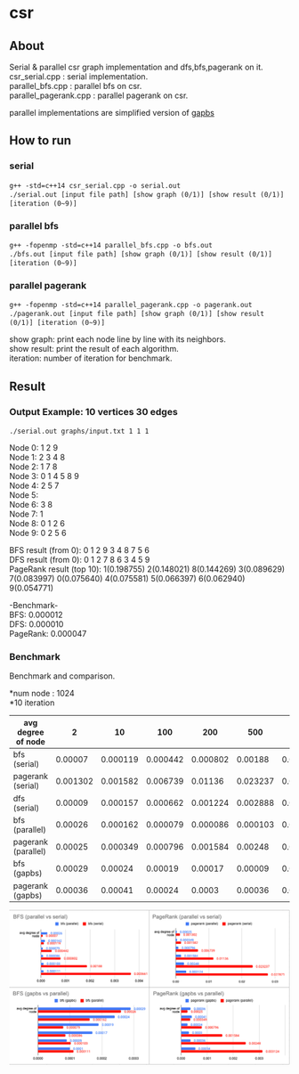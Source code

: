 # csr

## About   
Serial & parallel csr graph implementation and dfs,bfs,pagerank on it.   
csr_serial.cpp : serial implementation.    
parallel_bfs.cpp : parallel bfs on csr.   
parallel_pagerank.cpp :  parallel pagerank on csr.   

parallel implementations are simplified version of [gapbs](https://github.com/sbeamer/gapbs)   

## How to run   
### serial   
    g++ -std=c++14 csr_serial.cpp -o serial.out   
    ./serial.out [input file path] [show graph (0/1)] [show result (0/1)] [iteration (0~9)]   

### parallel bfs   
    g++ -fopenmp -std=c++14 parallel_bfs.cpp -o bfs.out   
    ./bfs.out [input file path] [show graph (0/1)] [show result (0/1)] [iteration (0~9)]   

### parallel pagerank   
    g++ -fopenmp -std=c++14 parallel_pagerank.cpp -o pagerank.out   
    ./pagerank.out [input file path] [show graph (0/1)] [show result (0/1)] [iteration (0~9)]   


show graph: print each node line by line with its neighbors.   
show result: print the result of each algorithm.   
iteration: number of iteration for benchmark.   
    
## Result   

### Output Example: 10 vertices 30 edges   
    ./serial.out graphs/input.txt 1 1 1   

Node 0: 1 2 9    
Node 1: 2 3 4 8    
Node 2: 1 7 8    
Node 3: 0 1 4 5 8 9    
Node 4: 2 5 7    
Node 5:    
Node 6: 3 8    
Node 7: 1    
Node 8: 0 1 2 6    
Node 9: 0 2 5 6    

BFS result (from 0): 0 1 2 9 3 4 8 7 5 6    
DFS result (from 0): 0 1 2 7 8 6 3 4 5 9    
PageRank result (top 10): 1(0.198755) 2(0.148021) 8(0.144269) 3(0.089629) 7(0.083997) 0(0.075640) 4(0.075581) 5(0.066397) 6(0.062940) 9(0.054771)   

-Benchmark-   
BFS: 0.000012   
DFS: 0.000010   
PageRank: 0.000047   

### Benchmark    
Benchmark and comparison.    

*num node : 1024    
*10 iteration    
        					
avg degree of node | 2 | 10 | 100 | 200 | 500 | 1000   
---|---|---|---|---|---|---   
bfs (serial) | 0.00007 | 0.000119 | 0.000442 | 0.000802 | 0.00188 | 0.003661   
pagerank (serial) | 0.001302 | 0.001582 | 0.006739 | 0.01136 | 0.023237 | 0.027871   
dfs (serial) | 0.00009 | 0.000157 | 0.000662 | 0.001224 | 0.002888 | 0.005695   
bfs (parallel) | 0.00026 | 0.000162 | 0.000079 | 0.000086 | 0.000103 | 0.000111   
pagerank (parallel) | 0.00025 | 0.000349 | 0.000796 | 0.001584 | 0.00248 | 0.003124   
bfs (gapbs) | 0.00029 | 0.00024 | 0.00019 | 0.00017 | 0.00009 | 0.0001   
pagerank (gapbs) | 0.00036 | 0.00041 | 0.00024 | 0.0003 | 0.00036 | 0.00054   

![benchmark](./img/benchmark.png)